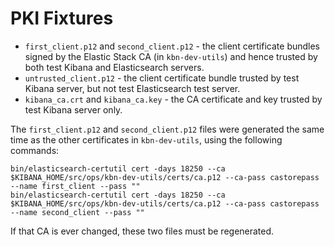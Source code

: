 # PKI Fixtures

* `first_client.p12` and `second_client.p12` - the client certificate bundles signed by the Elastic Stack CA (in `kbn-dev-utils`)
and hence trusted by both test Kibana and Elasticsearch servers.
* `untrusted_client.p12` - the client certificate bundle trusted by test Kibana server, but not test Elasticsearch test server.
* `kibana_ca.crt` and `kibana_ca.key` - the CA certificate and key trusted by test Kibana server only.

The `first_client.p12` and `second_client.p12` files were generated the same time as the other certificates in `kbn-dev-utils`, using the
following commands:

```
bin/elasticsearch-certutil cert -days 18250 --ca $KIBANA_HOME/src/ops/kbn-dev-utils/certs/ca.p12 --ca-pass castorepass --name first_client --pass ""
bin/elasticsearch-certutil cert -days 18250 --ca $KIBANA_HOME/src/ops/kbn-dev-utils/certs/ca.p12 --ca-pass castorepass --name second_client --pass ""
```

If that CA is ever changed, these two files must be regenerated.
